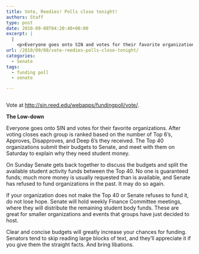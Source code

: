 ```yaml
---
title: Vote, Reedies! Polls close tonight!
authors: Staff
type: post
date: 2010-09-08T04:20:40+00:00
excerpt: |
  |
    <p>Everyone goes onto SIN and votes for their favorite organizations. After  voting closes each group is ranked based on the number of Top 6’s,  Approves, Disapproves, and Deep 6’s they received.</p>
url: /2010/09/08/vote-reedies-polls-close-tonight/
categories:
  - Senate
tags:
  - funding poll
  - senate

---
```

<p style="text-align: center;">
  <p style="text-align: center;">
    <a href="https://i1.wp.com/www.reedquest.org/wp-content/uploads/2010/09/funding-poll.jpg"><img class="size-full wp-image-163 aligncenter" title="funding poll" src="https://i1.wp.com/www.reedquest.org/wp-content/uploads/2010/09/funding-poll.jpg?resize=467%2C685" alt="" data-recalc-dims="1" /></a>
  </p>
  
  <p>
    Vote at <a href="http://sin.reed.edu/webapps/fundingpoll/vote/" class="broken_link">http://sin.reed.edu/webapps/fundingpoll/vote/</a>.
  </p>
  
  <p>
    <strong>The Low-down</strong>
  </p>
  
  <p>
    Everyone goes onto SIN and votes for their favorite organizations. After voting closes each group is ranked based on the number of Top 6’s, Approves, Disapproves, and Deep 6’s they received. The Top 40 organizations submit their budgets to Senate, and meet with them on Saturday to explain why they need student money.
  </p>
  
  <p>
    On Sunday Senate gets back together to discuss the budgets and split the available student activity funds between the Top 40. No one is guaranteed funds; much more money is usually requested than is available, and Senate has refused to fund organizations in the past. It may do so again.
  </p>
  
  <p>
    If your organization does not make the Top 40 or Senate refuses to fund it, do not lose hope. Senate will hold weekly Finance Committee meetings, where they will distribute the remaining student body funds. These are great for smaller organizations and events that groups have just decided to host.
  </p>
  
  <p>
    Clear and concise budgets will greatly increase your chances for funding. Senators tend to skip reading large blocks of text, and they’ll appreciate it if you give them the straight facts. And bring libations.
  </p>
